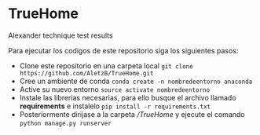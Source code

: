 # TrueHome
Alexander technique test results

Para ejecutar los codigos de este repositorio siga los siguientes pasos:
* Clone este repositorio en una carpeta local ``` git clone https://github.com/AletzB/TrueHome.git ```
* Cree un ambiente de conda ```conda create -n nombredeentorno anaconda```
* Active su nuevo entorno ``` source activate nombredeentorno ```
* Instale las librerias necesarias, para ello busque el archivo llamado **requirements** e instalelo ```pip install -r requirements.txt```
* Posteriormente dirijase a la carpeta */TrueHome* y ejecute el comando  ```python manage.py runserver```

